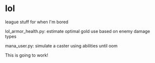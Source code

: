 # lol
league stuff for when I'm bored


lol_armor_health.py:
  estimate optimal gold use based on enemy damage types

mana_user.py:
  simulate a caster using abilities until oom

This is going to work!
